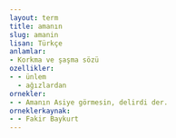 ```yaml
---
layout: term
title: amanın
slug: amanin
lisan: Türkçe
anlamlar:
- Korkma ve şaşma sözü
ozellikler:
- - ünlem
  - ağızlardan
ornekler:
- - Amanın Asiye görmesin, delirdi der.
orneklerkaynak:
- - Fakir Baykurt
---
```

